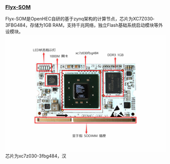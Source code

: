 ### [**Flyx-SOM**](http://www.iopenhec.com/#!/hardware/000020161019000000000012)

Flyx-SOM是OpenHEC自研的基于zynq架构的计算节点，芯片为XC7Z030‐3FBG484，存储为1GB RAM，支持千兆网络，独立Flash基础系统启动模块等外设模块。![](/assets/flyxsom_bd.png)芯片为xc7z030-3fbg484，汉



